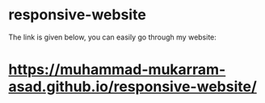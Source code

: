 # responsive-website
The link is given below, you can easily go through my website:
# https://muhammad-mukarram-asad.github.io/responsive-website/
